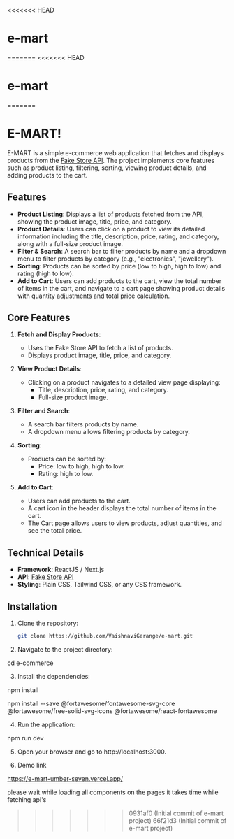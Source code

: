 <<<<<<< HEAD
# e-mart
=======
<<<<<<< HEAD
# e-mart
=======
# E-MART!

E-MART is a simple e-commerce web application that fetches and displays products from the [Fake Store API](https://fakestoreapi.com/products). The project implements core features such as product listing, filtering, sorting, viewing product details, and adding products to the cart.

## Features

- **Product Listing**: Displays a list of products fetched from the API, showing the product image, title, price, and category.
- **Product Details**: Users can click on a product to view its detailed information including the title, description, price, rating, and category, along with a full-size product image.
- **Filter & Search**: A search bar to filter products by name and a dropdown menu to filter products by category (e.g., "electronics", "jewellery").
- **Sorting**: Products can be sorted by price (low to high, high to low) and rating (high to low).
- **Add to Cart**: Users can add products to the cart, view the total number of items in the cart, and navigate to a cart page showing product details with quantity adjustments and total price calculation.

## Core Features

1. **Fetch and Display Products**:
   - Uses the Fake Store API to fetch a list of products.
   - Displays product image, title, price, and category.

2. **View Product Details**:
   - Clicking on a product navigates to a detailed view page displaying:
     - Title, description, price, rating, and category.
     - Full-size product image.

3. **Filter and Search**:
   - A search bar filters products by name.
   - A dropdown menu allows filtering products by category.

4. **Sorting**:
   - Products can be sorted by:
     - Price: low to high, high to low.
     - Rating: high to low.

5. **Add to Cart**:
   - Users can add products to the cart.
   - A cart icon in the header displays the total number of items in the cart.
   - The Cart page allows users to view products, adjust quantities, and see the total price.

## Technical Details

- **Framework**: ReactJS / Next.js
- **API**: [Fake Store API](https://fakestoreapi.com/products)
- **Styling**: Plain CSS, Tailwind CSS, or any CSS framework.

## Installation

1. Clone the repository:
   ```bash
   git clone https://github.com/VaishnaviGerange/e-mart.git

2. Navigate to the project directory:

cd e-commerce

3. Install the dependencies:

npm install

npm install --save @fortawesome/fontawesome-svg-core @fortawesome/free-solid-svg-icons @fortawesome/react-fontawesome

4. Run the application:

npm run dev

5. Open your browser and go to http://localhost:3000.

6. Demo link

https://e-mart-umber-seven.vercel.app/

please wait while loading all components on the pages it takes time while fetching api's
>>>>>>> 0931af0 (Initial commit of e-mart project)
>>>>>>> 66f21d3 (Initial commit of e-mart project)
